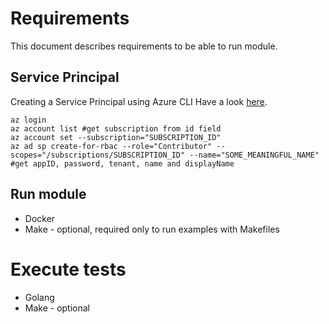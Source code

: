 # Requirements

This document describes requirements to be able to run module. 

## Service Principal

Creating a Service Principal using Azure CLI
Have a look [here](https://www.terraform.io/docs/providers/azurerm/guides/service_principal_client_secret.html).

```shell
az login
az account list #get subscription from id field
az account set --subscription="SUBSCRIPTION_ID"
az ad sp create-for-rbac --role="Contributor" --scopes="/subscriptions/SUBSCRIPTION_ID" --name="SOME_MEANINGFUL_NAME" #get appID, password, tenant, name and displayName
```

## Run module

* Docker
* Make - optional, required only to run examples with Makefiles

# Execute tests

* Golang
* Make - optional
